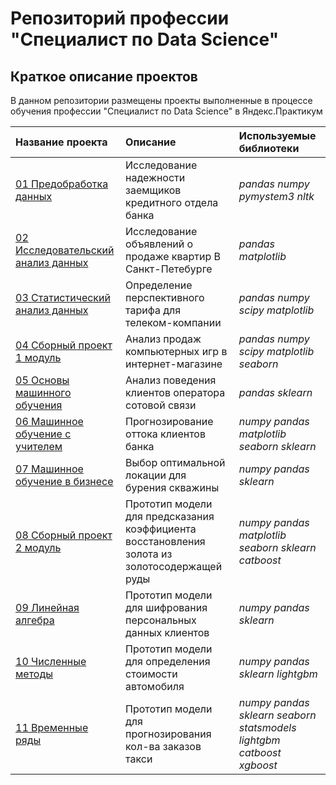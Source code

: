 # Репозиторий профессии "Специалист по Data Science"



## Краткое описание проектов

В данном репозитории размещены проекты выполненные в процессе обучения профессии "Специалист по Data Science" в Яндекс.Практикум

| Название проекта | Описание | Используемые библиотеки | 
| :---------------------- | :---------------------- | :---------------------- |
| [01 Предобработка данных](01_Предобработка_данных/) | Исследование надежности заемщиков кредитного отдела банка | *pandas* *numpy* *pymystem3* *nltk* |
| [02 Исследовательский анализ данных](02_Исследовательский_анализ_данных/) | Исследование объявлений о продаже квартир В Санкт-Петебурге | *pandas* *matplotlib* |
| [03 Статистический анализ данных](03_Статистический_анализ_данных/) | Определение перспективного тарифа для телеком-компании | *pandas* *numpy* *scipy* *matplotlib* |
| [04 Сборный проект 1 модуль](04_Сборный_проект_1_модуль/) | Анализ продаж компьютерных игр в интернет-магазине | *pandas* *numpy* *scipy* *matplotlib* *seaborn* |
| [05 Основы машинного обучения](05_Основы_машинного_обучения/) | Анализ поведения клиентов оператора сотовой связи | *pandas* *sklearn* |
| [06 Машинное обучение с учителем](06_Обучение_с_учителем/) | Прогнозирование оттока клиентов банка | *numpy* *pandas* *matplotlib* *seaborn* *sklearn* |
| [07 Машинное обучение в бизнесе](07_Машинное_обучение_в_бизнесе/) | Выбор оптимальной локации для бурения скважины | *numpy* *pandas* *sklearn* |
| [08 Сборный проект 2 модуль](08_Сборный_проект_2_модуль/) | Прототип модели для предсказания коэффициента восстановления золота из золотосодержащей руды | *numpy* *pandas* *matplotlib* *seaborn* *sklearn* *catboost* |
| [09 Линейная алгебра](09_Линейная_алгебра/) | Прототип модели для шифрования персональных данных клиентов | *numpy* *pandas* *sklearn* |
| [10 Численные методы](10_Численные_методы/) | Прототип модели для определения стоимости автомобиля | *numpy* *pandas* *sklearn* *lightgbm*|
| [11 Временные ряды](11_Временные_ряды/) | Прототип модели для прогнозирования кол-ва заказов такси | *numpy* *pandas* *sklearn* *seaborn* *statsmodels* *lightgbm* *catboost* *xgboost*|